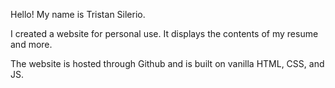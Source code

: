 Hello! My name is Tristan Silerio.

I created a website for personal use. It displays the contents of my resume and more.  

The website is hosted through Github and is built on vanilla HTML, CSS, and JS. 


